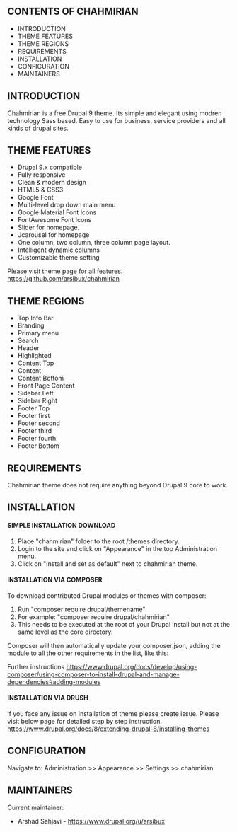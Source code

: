 


CONTENTS OF CHAHMIRIAN
----------------------
 * INTRODUCTION
 * THEME FEATURES
 * THEME REGIONS
 * REQUIREMENTS
 * INSTALLATION
 * CONFIGURATION
 * MAINTAINERS
 

INTRODUCTION
------------
 Chahmirian is a free Drupal 9 theme. Its simple and elegant using modren technology Sass based. Easy to use for business, service providers and all kinds of drupal sites.


THEME FEATURES
--------------
* Drupal 9.x compatible
* Fully responsive
* Clean & modern design
* HTML5 & CSS3
* Google Font
* Multi-level drop down main menu
* Google Material Font Icons
* FontAwesome Font Icons
* Slider for homepage.
* Jcarousel for homepage
* One column, two column, three column page layout.
* Intelligent dynamic columns
* Customizable theme setting

Please visit theme page for all features.
https://github.com/arsibux/chahmirian


THEME REGIONS
-------------
* Top Info Bar
* Branding
* Primary menu
* Search
* Header
* Highlighted
* Content Top
* Content
* Content Bottom
* Front Page Content
* Sidebar Left 
* Sidebar Right
* Footer Top
* Footer first
* Footer second
* Footer third
* Footer fourth
* Footer Bottom


REQUIREMENTS
------------
Chahmirian theme does not require anything beyond Drupal 9 core to work.


INSTALLATION
------------

#### SIMPLE INSTALLATION DOWNLOAD
1. Place "chahmirian" folder to the root /themes directory.
2. Login to the site and click on "Appearance" in the top Administration menu.
3. Click on "Install and set as default" next to chahmirian theme.


#### INSTALLATION VIA COMPOSER
To download contributed Drupal modules or themes with composer:

   1. Run "composer require drupal/themename"
   2. For example: "composer require drupal/chahmirian"
   3. This needs to be executed at the root of your Drupal install but not at the same level as the core directory.

Composer will then automatically update your composer.json, adding the module to all the other requirements in the list, like this:

Further instructions
https://www.drupal.org/docs/develop/using-composer/using-composer-to-install-drupal-and-manage-dependencies#adding-modules
#### INSTALLATION VIA DRUSH
if you face any issue on installation of theme please create issue.
Please visit below page for detailed step by step instruction.
https://www.drupal.org/docs/8/extending-drupal-8/installing-themes


CONFIGURATION
-------------
Navigate to: Administration >> Appearance >> Settings >> chahmirian

MAINTAINERS
-----------
Current maintainer:
 * Arshad Sahjavi - https://www.drupal.org/u/arsibux
